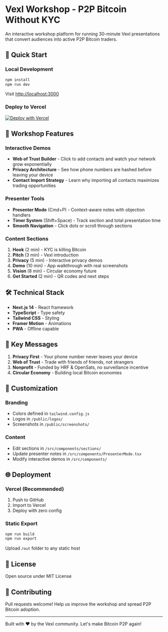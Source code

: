 # Vexl Workshop - P2P Bitcoin Without KYC

An interactive workshop platform for running 30-minute Vexl presentations that convert audiences into active P2P Bitcoin traders.

## 🚀 Quick Start

### Local Development
```bash
npm install
npm run dev
```
Visit [http://localhost:3000](http://localhost:3000)

### Deploy to Vercel
[![Deploy with Vercel](https://vercel.com/button)](https://vercel.com/new/clone?repository-url=https://github.com/satsdisco/vexl-workshop)

## 🎯 Workshop Features

### Interactive Demos
- **Web of Trust Builder** - Click to add contacts and watch your network grow exponentially
- **Privacy Architecture** - See how phone numbers are hashed before leaving your device
- **Contact Import Strategy** - Learn why importing all contacts maximizes trading opportunities

### Presenter Tools
- **Presenter Mode** (Cmd+P) - Context-aware notes with objection handlers
- **Timer System** (Shift+Space) - Track section and total presentation time
- **Smooth Navigation** - Click dots or scroll through sections

### Content Sections
1. **Hook** (2 min) - KYC is killing Bitcoin
2. **Pitch** (3 min) - Vexl introduction
3. **Privacy** (5 min) - Interactive privacy demos
4. **Demo** (10 min) - App walkthrough with real screenshots
5. **Vision** (8 min) - Circular economy future
6. **Get Started** (2 min) - QR codes and next steps

## 🛠️ Technical Stack

- **Next.js 14** - React framework
- **TypeScript** - Type safety
- **Tailwind CSS** - Styling
- **Framer Motion** - Animations
- **PWA** - Offline capable

## 📱 Key Messages

1. **Privacy First** - Your phone number never leaves your device
2. **Web of Trust** - Trade with friends of friends, not strangers
3. **Nonprofit** - Funded by HRF & OpenSats, no surveillance incentive
4. **Circular Economy** - Building local Bitcoin economies

## 🎨 Customization

### Branding
- Colors defined in `tailwind.config.js`
- Logos in `/public/logos/`
- Screenshots in `/public/screenshots/`

### Content
- Edit sections in `/src/components/sections/`
- Update presenter notes in `/src/components/PresenterMode.tsx`
- Modify interactive demos in `/src/components/`

## 🌐 Deployment

### Vercel (Recommended)
1. Push to GitHub
2. Import to Vercel
3. Deploy with zero config

### Static Export
```bash
npm run build
npm run export
```
Upload `/out` folder to any static host

## 📄 License

Open source under MIT License

## 🤝 Contributing

Pull requests welcome! Help us improve the workshop and spread P2P Bitcoin adoption.

---

Built with ❤️ by the Vexl community. Let's make Bitcoin P2P again!